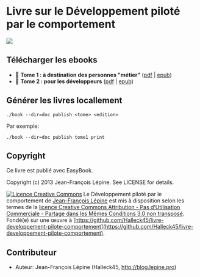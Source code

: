 # Livre sur le Développement piloté par le comportement

![](https://repository-images.githubusercontent.com/13304945/f5f26600-1e9b-11eb-84e7-fbbf90790e49)

## Télécharger les ebooks

+ 📗 **Tome 1 : à destination des personnes "métier"** ([pdf](https://github.com/Halleck45/livre-developpement-pilote-comportement/releases/download/1.0.0/developpement-pilote-par-le-comportement-tome1.pdf) | [epub](https://github.com/Halleck45/livre-developpement-pilote-comportement/releases/download/1.0.0/developpement-pilote-par-le-comportement-tome1.epub))
+ 📙 **Tome 2 : pour les développeurs** ([pdf](https://github.com/Halleck45/livre-developpement-pilote-comportement/releases/download/1.0.0/developpement-pilote-par-le-comportement-tome2.pdf) | [epub](https://github.com/Halleck45/livre-developpement-pilote-comportement/releases/download/1.0.0/developpement-pilote-par-le-comportement-tome2.epub))

## Générer les livres locallement

```./book --dir=doc publish <tome> <edition>```

Par exemple:

```./book --dir=doc publish tome1 print```

## Copyright

Ce livre est publié avec EasyBook.

Copyright (c) 2013 Jean-François Lépine. See LICENSE for details.


[![Licence Creative Commons](http://i.creativecommons.org/l/by-nc-sa/3.0/88x31.png)](http://creativecommons.org/licenses/by-nc-sa/3.0/deed.fr)
<span xmlns:dct="http://purl.org/dc/terms/" property="dct:title">Le Développement piloté par le comportement</span> de [Jean-François Lépine](http://communiquez.lepine.pro) est mis à disposition selon les termes de la [licence Creative Commons Attribution - Pas d’Utilisation Commerciale - Partage dans les Mêmes Conditions 3.0 non transposé](http://creativecommons.org/licenses/by-nc-sa/3.0/deed.fr).
Fondé(e) sur une œuvre à [https://github.com/Halleck45/livre-developpement-pilote-comportement](https://github.com/Halleck45/livre-developpement-pilote-comportement).

##  Contributeur

+ Auteur: Jean-François Lépine (Halleck45, http://blog.lepine.pro)
